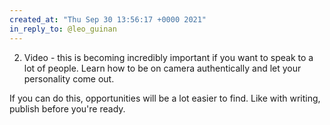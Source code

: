```yaml
---
created_at: "Thu Sep 30 13:56:17 +0000 2021"
in_reply_to: @leo_guinan
---
```


2. Video - this is becoming incredibly important if you want to speak to a lot of people. Learn how to be on camera authentically and let your personality come out.

If you can do this, opportunities will be a lot easier to find. Like with writing, publish before you're ready.